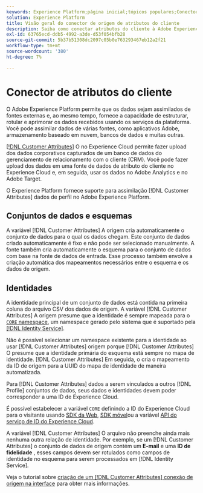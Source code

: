 ```yaml
---
keywords: Experience Platform;página inicial;tópicos populares;Conector de atributos do cliente
solution: Experience Platform
title: Visão geral do conector de origem de atributos do cliente
description: Saiba como conectar atributos do cliente à Adobe Experience Platform usando APIs ou a interface do usuário
exl-id: 63765ecd-ddb5-4992-a3de-d53f054bfb28
source-git-commit: 5b37b51308dc2097c05b0e763293467eb12a2f21
workflow-type: tm+mt
source-wordcount: '380'
ht-degree: 7%

---
```


# Conector de atributos do cliente

O Adobe Experience Platform permite que os dados sejam assimilados de fontes externas e, ao mesmo tempo, fornece a capacidade de estruturar, rotular e aprimorar os dados recebidos usando os serviços da plataforma. Você pode assimilar dados de várias fontes, como aplicativos Adobe, armazenamento baseado em nuvem, bancos de dados e muitas outras.

[[!DNL Customer Attributes]](https://experienceleague.adobe.com/docs/core-services/interface/services/customer-attributes/attributes.html?lang=pt-BR) O no Experience Cloud permite fazer upload dos dados corporativos capturados de um banco de dados do gerenciamento de relacionamento com o cliente (CRM). Você pode fazer upload dos dados em uma fonte de dados de atributo do cliente no Experience Cloud e, em seguida, usar os dados no Adobe Analytics e no Adobe Target.

O Experience Platform fornece suporte para assimilação [!DNL Customer Attributes] dados de perfil no Adobe Experience Platform.

## Conjuntos de dados e esquemas

A variável [!DNL Customer Attributes] A origem cria automaticamente o conjunto de dados para o qual os dados chegam. Este conjunto de dados criado automaticamente é fixo e não pode ser selecionado manualmente. A fonte também cria automaticamente o esquema para o conjunto de dados com base na fonte de dados de entrada. Esse processo também envolve a criação automática dos mapeamentos necessários entre o esquema e os dados de origem.

## Identidades

A identidade principal de um conjunto de dados está contida na primeira coluna do arquivo CSV dos dados de origem. A variável [!DNL Customer Attributes] A origem presume que a identidade é sempre mapeada para o [`CORE` namespace](../../../identity-service/features/namespaces.md), um namespace gerado pelo sistema que é suportado pela [[!DNL Identity Service]](../../../identity-service/home.md).

Não é possível selecionar um namespace existente para a identidade ao usar [!DNL Customer Attributes] origem porque [!DNL Customer Attributes] O presume que a identidade primária do esquema está sempre no mapa de identidade. [!DNL Customer Attributes] Em seguida, o cria o mapeamento da ID de origem para a UUID do mapa de identidade de maneira automatizada.

Para [!DNL Customer Attributes] dados a serem vinculados a outros [!DNL Profile] conjuntos de dados, seus dados e identidades devem poder corresponder a uma ID de Experience Cloud.

É possível estabelecer a variável `CORE` definindo a ID do Experience Cloud para o visitante usando [SDK da Web](/help/web-sdk/identity/overview.md), [SDK móvel](https://developer.adobe.com/client-sdks/documentation/mobile-core/identity/)ou a variável [API do serviço de ID do Experience Cloud](https://experienceleague.adobe.com/docs/id-service/using/intro/overview.html?lang=pt-BR).

A variável [!DNL Customer Attributes] O arquivo não preenche ainda mais nenhuma outra relação de identidade. Por exemplo, se um [!DNL Customer Attributes] o conjunto de dados de origem contém um **E-mail** e uma **ID de fidelidade** , esses campos devem ser rotulados como campos de identidade no esquema para serem processados em [!DNL Identity Service].

Veja o tutorial sobre [criação de um [!DNL Customer Attributes] conexão de origem na interface](../../tutorials/ui/create/adobe-applications/customer-attributes.md) para obter mais informações.
